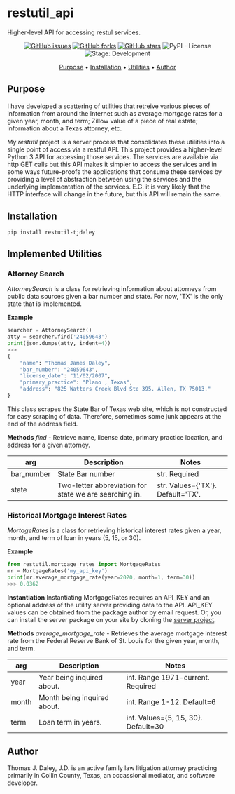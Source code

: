 # restutil_api
Higher-level API for accessing restul services.

<p align="center">
    <a href="https://github.com/tjdaley/restutil_api/issues"><img alt="GitHub issues" src="https://img.shields.io/github/issues/tjdaley/restutil_api"></a>
    <a href="https://github.com/tjdaley/restutil_api/network"><img alt="GitHub forks" src="https://img.shields.io/github/forks/tjdaley/restutil_api"></a>
    <a href="https://github.com/tjdaley/restutil_api/stargazers"><img alt="GitHub stars" src="https://img.shields.io/github/stars/tjdaley/restutil_api"><a>
    <img alt="PyPI - License" src="https://img.shields.io/pypi/l/restutil-tjdaley">
    <img alt="Stage: Development" src="https://img.shields.io/badge/stage-Development-orange">
</p>
<p align="center">
    <a href="#purpose">Purpose</a> &bull;
    <a href="#installation">Installation</a> &bull;
    <a href="#utilities">Utilities</a> &bull;
    <a href="#author">Author</a>
</p>

<a href="#purpose"></a>

## Purpose
I have developed a scattering of utilities that retreive various pieces of
information from around the Internet such as average mortgage rates for a
given year, month, and term; Zillow value of a piece of real estate; information
about a Texas attorney, etc.

My *restutil* project is a server process that consolidates these utilities
into a single point of access via a restful API. This project provides a
higher-level Python 3 API for accessing those services. The services are
available via http GET calls but this API makes it simpler to access the
services and in some ways future-proofs the applications that consume these
services by providing a level of abstraction between using the services and
the underlying implementation of the services. E.G. it is very likely that the
HTTP interface will change in the future, but this API will remain the same.

<a href="#installation"></a>

## Installation
```
pip install restutil-tjdaley
```

<a href="#utilities"></a>

## Implemented Utilities

### Attorney Search
*AttorneySearch* is a class for retrieving information about attorneys from
public data sources given a bar number and state. For now, 'TX' is the only
state that is implemented.

**Example**
```python
searcher = AttorneySearch()
atty = searcher.find('24059643')
print(json.dumps(atty, indent=4))
>>>
{
    "name": "Thomas James Daley",
    "bar_number": "24059643",
    "license_date": "11/02/2007",
    "primary_practice": "Plano , Texas",
    "address": "825 Watters Creek Blvd Ste 395. Allen, TX 75013."
}
```

This class scrapes the State Bar of Texas web site, which is not constructed for
easy scraping of data. Therefore, sometimes some junk appears at the end of the
address field.

**Methods**
*find* - Retrieve name, license date, primary practice location, and address for
a given attorney.

| arg | Description | Notes |
|-----|-------------|-------|
| bar_number | State Bar number | str. Required |
| state | Two-letter abbreviation for state we are searching in. | str. Values={'TX'}. Default='TX'. |

### Historical Mortgage Interest Rates
*MortageRates* is a class for retrieving historical interest rates given a
year, month, and term of loan in years (5, 15, or 30).

**Example**
```python
from restutil.mortgage_rates import MortgageRates
mr = MortgageRates('my_api_key')
print(mr.average_mortgage_rate(year=2020, month=1, term=30))
>>> 0.0362
```

**Instantiation**
Instantiating MortgageRates requires an API_KEY and an optional address of
the utility server providing data to the API. API_KEY values can be obtained
from the package author by email request. Or, you can install the server
package on your site by cloning the [server project](https://github.com/tjdaley/restutil).

**Methods**
*average_mortgage_rate* - Retrieves the average mortgage interest rate from
the Federal Reserve Bank of St. Louis for the given year, month, and term.

| arg | Description | Notes |
|-----|-------------|-------|
| year | Year being inquired about. | int. Range 1971-current. Required |
| month | Month being inquired about. | int. Range 1-12. Default=6 |
| term | Loan term in years. | int. Values={5, 15, 30}. Default=30 |

<a href="#author"></a>

## Author
Thomas J. Daley, J.D. is an active family law litigation attorney practicing primarily in Collin County, Texas, an occassional mediator, and 
software developer.